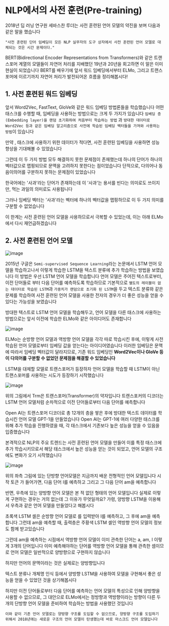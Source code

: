 # NLP에서의 사전 훈련(Pre-training)

2018년 딥 러닝 연구원 세바스찬 루더는 사전 훈련된 언어 모델의 약진을 보며 다음과 같은 말을 했습니다

    "사전 훈련된 단어 임베딩이 모든 NLP 실무자의 도구 상자에서 사전 훈련된 언어 모델로 대체되는 것은 시간 문제이다."

BERT(Bidirectional Encoder Representations from Transformers)와 같은 트랜스포머 계열의 모델들이 자연어 처리를 지배했던 19년과 20년을 회고하면 이 말은 이미 현실이 되었습니다
BERT를 배우기에 앞서 워드 임베딩에서부터 ELMo, 그리고 트랜스포머에 이르기까지 자연어 처리가 발전되어온 흐름을 정리해봅시다!

## 1. 사전 훈련된 워드 임베딩

앞서 Word2Vec, FastText, GloVe와 같은 워드 임베딩 방법론들을 학습했습니다
어떤 태스크를 수행할 때, 임베딩을 사용하는 방법으로는 크게 두 가지가 있습니다 
`임베딩 층(Embedding layer)을 랜덤 초기화하여 처음부터 학습하는 방법` 과 `방대한 데이터로 Word2Vec 등과 같은 임베딩 알고리즘으로 사전에 학습된 임베딩 벡터들을 가져와 사용하는 방법`이 있습니다 

만약 , 태스크에 사용하기 위한 데이터가 적다면, 사전 훈련된 임베딩을 사용하면 성능 향상을 기대해볼 수 있었습니다

그런데 이 두 가지 방법 모두 해결하지 못한 문제점이 존재했는데 하나의 단어가 하나의 벡터값으로 맵핑되므로 문맥을 고려하지 못한다는 점이었습니다 단적으로, 다의어나 동음이의어를 구분하지 못하는 문제점이 있었습니다

한국어에는 '사과'라는 단어가 존재하는데 이 '사과'는 용서를 빈다는 의미로도 쓰이지만, 먹는 과일의 의미로도 사용됩니다

그러나 임베딩 벡터는 '사과'라는 벡터에 하나의 벡터값을 맵핑하므로 이 두 가지 의미를 구분할 수 없었습니다

이 한계는 사전 훈련된 언어 모델을 사용하므로서 극복할 수 있었는데, 이는 아래 ELMo에서 다시 재언급하겠습니다

## 2. 사전 훈련된 언어 모델

![image](https://user-images.githubusercontent.com/80239748/146754465-78718ae1-6d0c-4581-84c7-eb8312f22ebf.png)

2015년 구글은 `Semi-supervised Sequence Learning`라는 논문에서 LSTM 언어 모델을 학습하고나서 이렇게 학습한 LSTM을 텍스트 분류에 추가 학습하는 방법을 보였습니다
이 방법은 우선 LSTM 언어 모델을 학습합니다 언어 모델은 주어진 텍스트로부터, 이전 단어들로
부터 다음 단어를 예측하도록 학습하므로 기본적으로 `별도의 레이블이 없는 데이터로 학습된 LSTM`과 `가중치가 랜덤으로 초기화 된 LSTM`을 두고 텍스트 분류와 같은 문제를 학습하여 사전 훈련된 언어 모델을 사용한 전자의 경우가 더 좋은 성능을 얻을 수 있다는 가능성을 보였습니다

방대한 텍스트로 LSTM 언어 모델을 학습해두고, 언어 모델을 다른 태스크에 사용하는 방법으로는 앞서 이전에 학습한 ELMo와 같은 아이디어도 존재합니다

![image](https://user-images.githubusercontent.com/80239748/146755046-e6425bf4-fd57-4b55-b43c-5811b0c4a83d.png)

ELMo는 순방향 언어 모델과 역방향 언어 모델을 각각 따로 학습시킨 후에, 이렇게 사전 학습된 언어 모델로부터 임베딩 값을 얻는다는 아이디어였습니다 
이러한 임베딩은 문맥에 따라서 임베딩 벡터값이 달라지므로, 기존 워드 임베딩인 **Word2Vec이나 GloVe 등이 다의어를 구분할 수 없었던 문제점을 해결할 수 있었습니다**

LSTM을 대체할 모델로 트랜스포머가 등장하자 언어 모델을 학습할 때 LSTM이 아닌 트랜스포머를 사용하는 시도가 등장하기 시작했습니다

![image](https://user-images.githubusercontent.com/80239748/146756100-3fc9423f-7aad-4fe7-af8b-e683e82de189.png)

위의 그림에서 Trm은 트랜스포머(Transformer)의 약자입니다 트랜스포커의 디코더는  LSTM 언어 모델처럼 순차적으로 이전 단어들로부터 다음 단어를 예측합니다

Open AI는 트랜스포머 디코더로 총 12개의 층을 쌓은 후에 방대한 텍스트 데이터를 학습시킨 언어 모델 GPT-1을 만들었습니다 Open AI는 GPT-1에 여러 다양한 태스크를 위해 추가 학습을 진행하였을 때, 각 태스크에서 기존보다 높은 성능을 얻을 수 있음을 입증했습니다

본격적으로 NLP의 주요 트렌드는 사전 훈련된 언어 모델을 만들어 이를 특정 태스크에 추가 학습시키므로서 해당 태스크에서 높은 성능을 얻는 것이 되었고, 언어 모델의 구조에도 변화가 오기 시작했습니다

![image](https://user-images.githubusercontent.com/80239748/146921584-903e745c-13a3-4bad-aed9-c5b1c3eb5d12.png)

위의 좌측 그림에 있는 단방향 언어모델은 지금까지 배운 전형적인 언어 모델입니다
시작 토큰 <SOS>가 들어가면, 다음 단어 I를 예측하고 그리고 그 다음 단어 am을 예측합니다

반면, 우측에 있는 양방향 언어 모델은 본 적 없던 형태의 언어 모델입니다
실제로 이렇게 구현하는 경우는 거의 없는데 그 이유가 무엇일까요? 가령, 양방향 LSTM을 이용해서 우측과 같은 언어 모델을 만들었다고 해봅시다

초록색 LSTM 셀은 순방향 언어 모델로 <sos>를 입력받아 I를 예측하고, 그 후에 am을 예측합니다 그런데 am을 예측할 때, 출력층은 주황색 LSTM 셀인 역방향 언어 모델의 정보도 함께 받고있습니다

그런데 am을 예측하는 시점에서 역방향 언어 모델이 이미 관측한 단어는 a, am, I 이렇게 3개의 단어입니다
이미 예측해야하는 단어를 역방향 언어 모델을 통해 관측한 셈이므로 언어 모델은 일반적으로 양방향으로 구현하지 않습니다

하지만 언어의 문맥이라는 것은 실제로는 양방향입니다

텍스트 분류나 개체명 인식 등에서 양방향 LSTM을 사용하여 모델을 구현해서 좋은 성능을 얻을 수 있었던 것을 상기해봅시다

하지만 이전 단어들로부터 다음 단어를 예측하는 언어 모델의 특성으로 인해 양방향을 사용할 수 없으므로, 그 대안으로 ELMo에서는 정방향과 역방향이라는 방향이 다른 두 개의 단방향 언어 모델을 준비하여 학습하는 방법을 사용했던 것입니다

    이와 같이 기존 언어 모델로는 양방향 구조를 도입할 수 없으므로, 양방향 구조를 도입하기 위해서 2018년에는 새로운 구조의 언어 모델이 탄생했는데 바로 마스크드 언어 모델입니다









